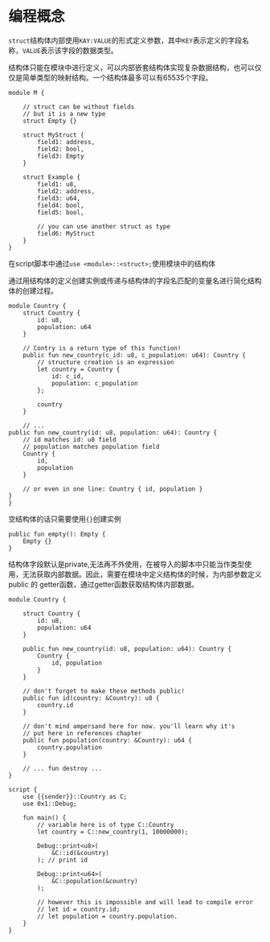 # 编程概念

```struct```结构体内部使用```KAY:VALUE```的形式定义参数，其中```KEY```表示定义的字段名称，```VALUE```表示该字段的数据类型。 

结构体只能在模块中进行定义，可以内部嵌套结构体实现复杂数据结构，也可以仅仅是简单类型的映射结构。一个结构体最多可以有65535个字段。

```text
module M {

    // struct can be without fields
    // but it is a new type
    struct Empty {}

    struct MyStruct {
        field1: address,
        field2: bool,
        field3: Empty
    }

    struct Example {
        field1: u8,
        field2: address,
        field3: u64,
        field4: bool,
        field5: bool,

        // you can use another struct as type
        field6: MyStruct
    }
}
```

在script脚本中通过```use <module>::<struct>;```使用模块中的结构体

通过用结构体的定义创建实例或传递与结构体的字段名匹配的变量名进行简化结构体的创建过程。

```text
module Country {
    struct Country {
        id: u8,
        population: u64
    }

    // Contry is a return type of this function!
    public fun new_country(c_id: u8, c_population: u64): Country {
        // structure creation is an expression
        let country = Country {
            id: c_id,
            population: c_population
        };

        country
    }

    // ...
public fun new_country(id: u8, population: u64): Country {
    // id matches id: u8 field
    // population matches population field
    Country {
        id,
        population
    }

    // or even in one line: Country { id, population }
}
}
```

空结构体的话只需要使用```{}```创建实例
```text
public fun empty(): Empty {
    Empty {}
}
```

结构体字段默认是private,无法再不外使用，在被导入的脚本中只能当作类型使用，无法获取内部数据。因此，需要在模块中定义结构体的时候，为内部参数定义public 的 getter函数，通过getter函数获取结构体内部数据。
```text
module Country {

    struct Country {
        id: u8,
        population: u64
    }

    public fun new_country(id: u8, population: u64): Country {
        Country {
            id, population
        }
    }

    // don't forget to make these methods public!
    public fun id(country: &Country): u8 {
        country.id
    }

    // don't mind ampersand here for now. you'll learn why it's 
    // put here in references chapter 
    public fun population(country: &Country): u64 {
        country.population
    }

    // ... fun destroy ... 
}
```

```text
script {
    use {{sender}}::Country as C;
    use 0x1::Debug;

    fun main() {
        // variable here is of type C::Country
        let country = C::new_country(1, 10000000);

        Debug::print<u8>(
            &C::id(&country)
        ); // print id

        Debug::print<u64>(
            &C::population(&country)
        );

        // however this is impossible and will lead to compile error
        // let id = country.id;
        // let population = country.population.
    }
}
```
